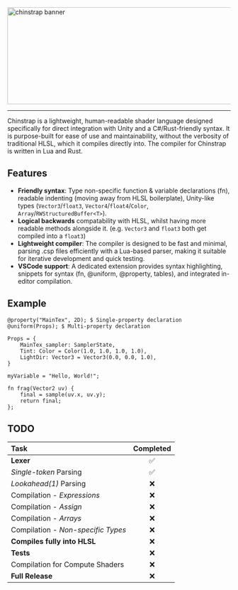 <img width="830" height="218" alt="chinstrap banner" src="https://github.com/user-attachments/assets/352fd069-f16d-47ba-a240-e8da821b40ae" />


---
Chinstrap is a lightweight, human-readable shader language designed specifically for direct integration with Unity and a C#/Rust-friendly syntax. It is purpose-built for ease of use and maintainability, without the verbosity of traditional HLSL, which it compiles directly into. The compiler for Chinstrap is written in Lua and Rust.

## Features
* **Friendly syntax**: Type non-specific function & variable declarations (fn), readable indenting (moving away from HLSL boilerplate), Unity-like types (`Vector3`/`float3`, `Vector4`/`float4`/`Color`, `Array`/`RWStructuredBuffer<T>`).
* **Logical backwards** compatability with HLSL, whilst having more readable methods alongside it. (e.g. `Vector3` and `float3` both get compiled into a `float3`)
* **Lightweight compiler**: The compiler is designed to be fast and minimal, parsing .csp files efficiently with a Lua-based parser, making it suitable for iterative development and quick testing.
* **VSCode support**: A dedicated extension provides syntax highlighting, snippets for syntax (fn, @uniform, @property, tables), and integrated in-editor compilation.
  
## Example
```
@property("MainTex", 2D); $ Single-property declaration
@uniform(Props); $ Multi-property declaration

Props = {
    MainTex_sampler: SamplerState,
    Tint: Color = Color(1.0, 1.0, 1.0, 1.0),
    LightDir: Vector3 = Vector3(0.0, 0.0, 1.0),
}

myVariable = "Hello, World!";

fn frag(Vector2 uv) {
    final = sample(uv.x, uv.y);
    return final;
};
```

## TODO
| **Task** | **Completed** |
| :------- | :-----------: |
| **Lexer** | ✅ |
| _Single-token_ Parsing | ✅ |
| _Lookahead(1)_ Parsing | ❌ |
| Compilation - _Expressions_ | ❌ |
| Compilation - _Assign_ | ❌ |
| Compilation - _Arrays_ | ❌ |
| Compilation - _Non-specific Types_ | ❌ |
| **Compiles fully into HLSL** | ❌ |
| **Tests** | ❌ |
| Compilation for Compute Shaders | ❌ |
| **Full Release** | ❌ |
